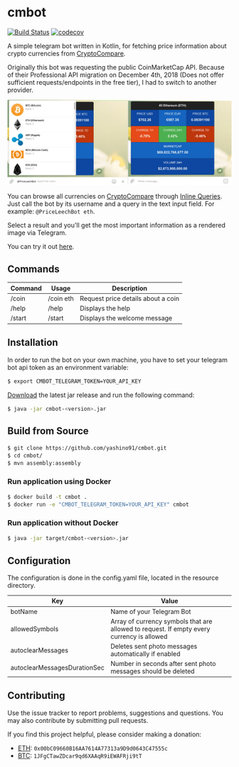 # cmbot


[![Build Status](https://travis-ci.org/yashino91/cmbot.svg?branch=master)](https://travis-ci.org/yashino91/cmbot)
[![codecov](https://codecov.io/gh/yashino91/cmbot/branch/master/graph/badge.svg)](https://codecov.io/gh/yashino91/cmbot)


A simple telegram bot written in Kotlin, for fetching price information about crypto currencies from [CryptoCompare](https://www.cryptocompare.com/). 


Originally this bot was requesting the public CoinMarketCap API. 
Because of their Professional API migration on December 4th, 2018 (Does not offer sufficient requests/endpoints in the free tier), I had to switch to another provider.

![Alt text](/screenshots/example.png?raw=true "Bot Example - Formatted as an Image")

You can browse all currencies on [CryptoCompare](https://www.cryptocompare.com/) through [Inline Queries](https://core.telegram.org/bots/inline). 
Just call the bot by its username and a query in the text input field. For example: `@PriceLeechBot eth`.

Select a result and you'll get the most important information as a rendered image via Telegram.

You can try it out  [here](https://telegram.me/PriceLeechBot).

## Commands

| Command   | Usage         | Description 								            |
| ----------|---------------|-------------------------------------------------------|
| /coin 	| /coin eth     | Request price details about a coin                    |
| /help     | /help         | Displays the help                                     |
| /start    | /start        | Displays the welcome message                          |



## Installation

In order to run the bot on your own machine, you have to set your telegram bot api token as an environment variable:


```sh
$ export CMBOT_TELEGRAM_TOKEN=YOUR_API_KEY
```

[Download](https://github.com/yashino91/cmbot/releases) the latest jar release and run the following command:

```sh
$ java -jar cmbot-<version>.jar
```


## Build from Source


```sh
$ git clone https://github.com/yashino91/cmbot.git
$ cd cmbot/
$ mvn assembly:assembly
```



### Run application using Docker

```sh
$ docker build -t cmbot .
$ docker run -e "CMBOT_TELEGRAM_TOKEN=YOUR_API_KEY" cmbot
```

### Run application without Docker

```sh
$ java -jar target/cmbot-<version>.jar
```

## Configuration
The configuration is done in the config.yaml file, located in the resource directory.

| Key 			                | Value 								                |
| ------------------------------|-------------------------------------------------------|
| botName 	                    | Name of your Telegram Bot				                |
| allowedSymbols                | Array of currency symbols that are allowed to request. If empty every currency is allowed |
| autoclearMessages             | Deletes sent photo messages automatically if enabled |
| autoclearMessagesDurationSec  | Number in seconds after sent photo messages should be deleted |


## Contributing
Use the issue tracker to report problems, suggestions and questions. You may also contribute by submitting pull requests.

If you find this project helpful, please consider making a donation:
 - [ETH](https://etherscan.io/address/0x00bC09660B16AA7614A77313a9D9d0643C47555c#): `0x00bC09660B16AA7614A77313a9D9d0643C47555c`
 - [BTC](https://blockchain.info/address/1JFgCTawZDcar9qd6XAAqR9iEWAFRji9tT): `1JFgCTawZDcar9qd6XAAqR9iEWAFRji9tT`